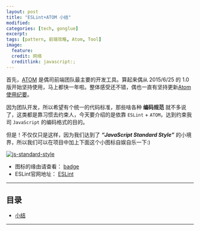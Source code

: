 ```yaml
---
layout: post
title: "ESLint+ATOM 小结"
modified:
categories: [tech, gonglue]
excerpt:
tags: [pattern, 前端攻略, Atom, Tool]
image:
  feature:
  credit: 网络
  creditlink: javascript:;
---
```


首先，[ATOM](https://atom.io/) 是偶司前端团队最主要的开发工具。算起来偶从 2015/6/25 的 1.0 版开始坚持使用，马上都快一年啦。整体感受还不错，偶也一直有坚持更新[Atom使用纪要](https://github.com/nieweidong/learn-atom)。

因为团队开发，所以希望有个统一的代码标准，那些啥各种 **编码规范** 就不多说了，这类都是靠习惯去约束人，今天要介绍的是依靠 ```ESLint``` + ```ATOM```，达到约束我司 ```JavaScript``` 的编码格式的目的。

但是！不仅仅只是这样，因为我们达到了 ***“JavaScript Standard Style”*** 的小境界，所以我们可以在项目中加上下面这个小图标自娱自乐一下:)

[![js-standard-style](https://cdn.rawgit.com/feross/standard/master/badge.svg)](http://standardjs.com)

- 图标的缘由请查看： [badge](https://github.com/feross/eslint-config-standard#badge)
- ESLint官网地址： [ESLint](http://eslint.org/)

---

## 目录

- [小结](#conclude)

---
